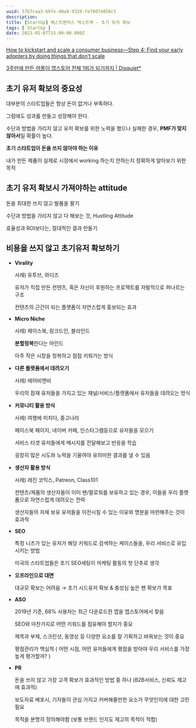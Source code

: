 ```yaml
---
uuid: 57b7caa3-69fe-40a9-9320-fe78074050c5
description: 
title: [StartUp] 패스트벤처스 텍스트북 - 초기 유저 확보
tags: [ StartUp ]
date: 2023-05-07T15:00:00.000Z
---
```









[How to kickstart and scale a consumer business—Step 4: Find your early adopters by doing things that don’t scale](https://www.lennysnewsletter.com/p/consumer-business-find-first-users)

[3주만에 만든 어플이 앱스토어 전체 1위가 되기까지 | Disquiet*](https://disquiet.io/@mrshin/makerlog/8835)

## 초기 유저 확보의 중요성

대부분의 스타트업들은 항상 돈이 없거나 부족하다.

그럼에도 성과를 만들고 성장해야 한다.

수단과 방법을 가리지 않고 유저 확보를 위한 노력을 했으나 실패한 경우, **PMF가 맞지 않아서**일 확률이 높다.

**초기 스타트업이 돈을 쓰지 않아야 하는 이유**

내가 만든 제품이 실제로 시장에서 working 하는지 안하는지 정확하게 알아보기 위한 목적

## 초기 유저 확보시 가져야하는 attitude

돈을 최대한 쓰지 않고 발품을 팔기

수단과 방법을 가리지 않고 다 해보는 것, Hustling Attitude

효율성과 ROI보다는, 절대적인 결과 만들기

## 비용을 쓰지 않고 초기유저 확보하기

- **Virality**
    
    사례) 유투브, 와디즈
    
    유저가 직접 만든 컨텐츠, 혹은 자신이 후원하는 프로젝트를 자발적으로 퍼나르는 구조
    
    컨텐츠의 근간이 되는 플랫폼이 자연스럽게 홍보되는 효과
    
- **Micro Niche**
    
    사례) 페이스북, 링크드인, 블라인드
    
    **분할정복**한다는 마인드
    
    아주 작은 시장을 정복하고 점점 키워가는 방식
    
- **다른 플랫폼에서 데려오기**
    
    사례) 에어비엔비
    
    우리의 잠재 유저들을 가지고 있는 채널/서비스/플랫폼에서 유저들을 데려오는 방식
    
- **커뮤니티 활용 방식**
    
    사례) 여행에 미치다, 중고나라
    
    페이스북 페이지, 네이버 카페, 인스타그램등으로 유저들을 모으기
    
    서비스 타겟 유저들에게 메시지를 전달해보고 반응을 학습
    
    굉장히 많은 시도와 노력을 기울여야 유의미한 결과를 낼 수 있음
    
- **생산자 활용 방식**
    
    사례) 레진 코믹스, Patreon, Class101
    
    컨텐츠/제품의 생산자들이 이미 팬/팔로워를 보유하고 있는 경우, 이들을 우리 플랫폼으로 자연스럽게 데려오는 전략
    
    생산자들의 자체 보유 유저들을 이전시킬 수 있는 이유와 명분을 마련해주는 것이 효과적
    
- **SEO**
    
    특정 니즈가 있는 유저가 해당 키워드로 검색하는 케이스들을, 우리 서비스로 유입시키는 방법
    
    미국의 스타트업들은 초기 SEO세팅이 마케팅 활동의 첫 단추로 생각
    
- **오프라인으로 대면**
    
    대규모 확보는 어려움 → 초기 시드유저 확보 & 충성심 높은 팬 확보가 목표
    
- **ASO**
    
    2019년 기준, 68% 사용자는 최근 다운로드한 앱을 앱스토어에서 찾음
    
    SEO와 마찬가지로 어떤 키워드를 점유해야 할지가 중요
    
    제목과 부제, 스크린샷, 동영상 등 다양한 요소를 잘 기획하고 바꿔보는 것이 중요
    
    평점관리가 핵심적 ( 어떤 시점, 어떤 유저들에게 평점을 받아야 우리 서비스를 가장 높게 평가할까? )
    
- **PR**
    
    돈을 쓰지 않고 가장 고객 확보가 효과적인 방법 중 하나 (B2B서비스, 신뢰도 제고에 효과적)
    
    보도자료 배포시, 기자들이 관심 가지고 커버해줄만한 요소가 무엇인지에 대한 고민 필요
    
    목적을 분명히 정의해야함 (보통 브랜드 인지도 제고의 목적이 적합)